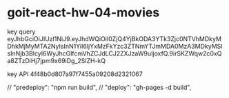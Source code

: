 # goit-react-hw-04-movies

key query
eyJhbGciOiJIUzI1NiJ9.eyJhdWQiOiI0ZjQ4YjBkODA3YTk3Zjc0NTVhMDkyMDhkMjMyMTA2NyIsInN1YiI6IjYxMzFkYzc3ZTNmYTJmMDA0MzA3MDkyMSIsInNjb3BlcyI6WyJhcGlfcmVhZCJdLCJ2ZXJzaW9uIjoxfQ.9irSKZWqw2c0xQa8ZTzDiHj7jpm9x69iDg_2SlZH-kQ

key API 4f48b0d807a97f7455a09208d2321067

// "predeploy": "npm run build", // "deploy": "gh-pages -d build",

